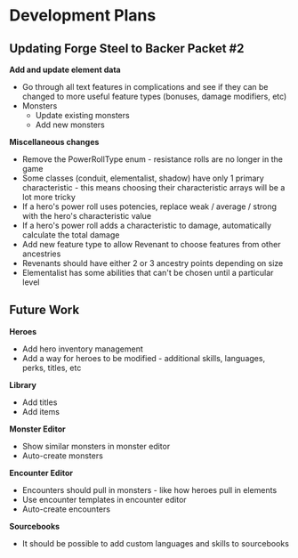 # Development Plans

## Updating Forge Steel to Backer Packet #2

**Add and update element data**

* Go through all text features in complications and see if they can be changed to more useful feature types (bonuses, damage modifiers, etc)
* Monsters
  * Update existing monsters
  * Add new monsters

**Miscellaneous changes**

* Remove the PowerRollType enum - resistance rolls are no longer in the game
* Some classes (conduit, elementalist, shadow) have only 1 primary characteristic - this means choosing their characteristic arrays will be a lot more tricky
* If a hero's power roll uses potencies, replace weak / average / strong with the hero's characteristic value
* If a hero's power roll adds a characteristic to damage, automatically calculate the total damage
* Add new feature type to allow Revenant to choose features from other ancestries
* Revenants should have either 2 or 3 ancestry points depending on size
* Elementalist has some abilities that can't be chosen until a particular level

## Future Work

**Heroes**

* Add hero inventory management
* Add a way for heroes to be modified - additional skills, languages, perks, titles, etc

**Library**

* Add titles
* Add items

**Monster Editor**

* Show similar monsters in monster editor
* Auto-create monsters

**Encounter Editor**

* Encounters should pull in monsters - like how heroes pull in elements
* Use encounter templates in encounter editor
* Auto-create encounters

**Sourcebooks**

* It should be possible to add custom languages and skills to sourcebooks
